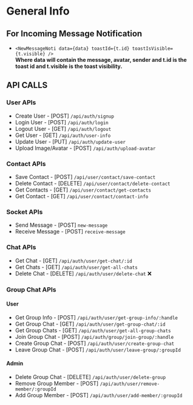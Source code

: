 # General Info

## For Incoming Message Notification

- `<NewMessageNoti data={data} toastId={t.id} toastIsVisible={t.visible} />`
  <br />
  **Where data will contain the message, avatar, sender and t.id is the toast id and t.visible is the toast visibility.**

## API CALLS

### User APIs

- Create User - [POST] `/api/auth/signup`
- Login User - [POST] `/api/auth/login`
- Logout User - [GET] `/api/auth/logout`
- Get User - [GET] `/api/auth/user-info`
- Update User - [PUT] `/api/auth/update-user`
- Upload Image/Avatar - [POST] `/api/auth/upload-avatar`

### Contact APIs

- Save Contact - [POST] `/api/user/contact/save-contact`
- Delete Contact - [DELETE] `/api/user/contact/delete-contact`
- Get Contacts - [GET] `/api/user/contact/get-contacts`
- Get Contact - [GET] `/api/user/contact/contact-info`

### Socket APIs

- Send Message - [POST] `new-message`
- Receive Message - [POST] `receive-message`

### Chat APIs

- Get Chat - [GET] `/api/auth/user/get-chat/:id`
- Get Chats - [GET] `/api/auth/user/get-all-chats`
- Delete Chat - [DELETE] `/api/auth/user/delete-chat` ❌

### Group Chat APIs

#### User

- Get Group Info - [POST] `/api/auth/user/get-group-info/:handle`
- Get Group Chat - [GET] `/api/auth/user/get-group-chat/:id`
- Get Group Chats - [GET] `/api/auth/user/get-all-group-chats`
- Join Group Chat - [POST] `/api/auth/group/join-group/:handle`
- Create Group Chat - [POST] `/api/auth/user/create-group-chat`
- Leave Group Chat - [POST] `/api/auth/user/leave-group/:groupId`

#### Admin

- Delete Group Chat - [DELETE] `/api/auth/user/delete-group`
- Remove Group Member - [POST] `/api/auth/user/remove-member/:groupId`
- Add Group Member - [POST] `/api/auth/user/add-member/:groupId`

